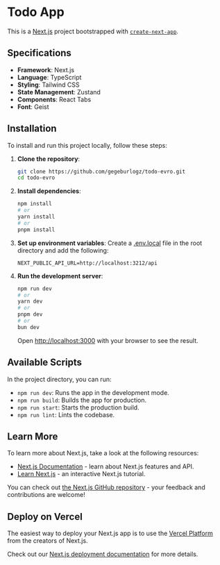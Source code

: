 # Todo App

This is a [Next.js](https://nextjs.org) project bootstrapped with [`create-next-app`](https://nextjs.org/docs/app/api-reference/cli/create-next-app).

## Specifications

- **Framework**: Next.js
- **Language**: TypeScript
- **Styling**: Tailwind CSS
- **State Management**: Zustand
- **Components**: React Tabs
- **Font**: Geist

## Installation

To install and run this project locally, follow these steps:

1. **Clone the repository**:
    ```bash
    git clone https://github.com/gegeburlogz/todo-evro.git
    cd todo-evro
    ```

2. **Install dependencies**:
    ```bash
    npm install
    # or
    yarn install
    # or
    pnpm install
    ```

3. **Set up environment variables**:
    Create a [.env.local](http://_vscodecontentref_/8) file in the root directory and add the following:
    ```env
    NEXT_PUBLIC_API_URL=http://localhost:3212/api
    ```

4. **Run the development server**:
    ```bash
    npm run dev
    # or
    yarn dev
    # or
    pnpm dev
    # or
    bun dev
    ```

    Open [http://localhost:3000](http://localhost:3000) with your browser to see the result.

## Available Scripts

In the project directory, you can run:

- `npm run dev`: Runs the app in the development mode.
- `npm run build`: Builds the app for production.
- `npm run start`: Starts the production build.
- `npm run lint`: Lints the codebase.

## Learn More

To learn more about Next.js, take a look at the following resources:

- [Next.js Documentation](https://nextjs.org/docs) - learn about Next.js features and API.
- [Learn Next.js](https://nextjs.org/learn) - an interactive Next.js tutorial.

You can check out [the Next.js GitHub repository](https://github.com/vercel/next.js) - your feedback and contributions are welcome!

## Deploy on Vercel

The easiest way to deploy your Next.js app is to use the [Vercel Platform](https://vercel.com/new?utm_medium=default-template&filter=next.js&utm_source=create-next-app&utm_campaign=create-next-app-readme) from the creators of Next.js.

Check out our [Next.js deployment documentation](https://nextjs.org/docs/app/building-your-application/deploying) for more details.
